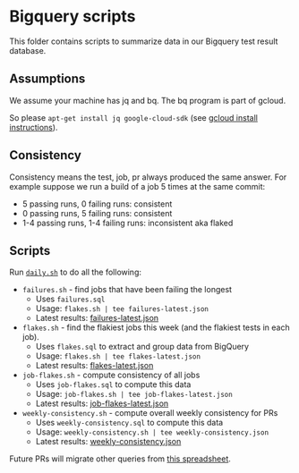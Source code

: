# Bigquery scripts

This folder contains scripts to summarize data in our Bigquery test result
database.

## Assumptions

We assume your machine has jq and bq. The bq program is part of gcloud.

So please `apt-get install jq google-cloud-sdk` (see [gcloud install
instructions](https://cloud.google.com/sdk/downloads#apt-get)).

## Consistency

Consistency means the test, job, pr always produced the same answer. For
example suppose we run a build of a job 5 times at the same commit:
* 5 passing runs, 0 failing runs: consistent
* 0 passing runs, 5 failing runs: consistent
* 1-4 passing runs, 1-4 failing runs: inconsistent aka flaked

## Scripts

Run [`daily.sh`](daily.sh) to do all the following:

* `failures.sh` - find jobs that have been failing the longest
    - Uses `failures.sql`
    - Usage: `flakes.sh | tee failures-latest.json`
    - Latest results: [failures-latest.json](failures-latest.json)
* `flakes.sh` - find the flakiest jobs this week (and the flakiest tests in each job).
    - Uses `flakes.sql` to extract and group data from BigQuery
    - Usage: `flakes.sh | tee flakes-latest.json`
    - Latest results: [flakes-latest.json](flakes-latest.json)
* `job-flakes.sh` - compute consistency of all jobs
    - Uses `job-flakes.sql` to compute this data
    - Usage: `job-flakes.sh | tee job-flakes-latest.json`
    - Latest results: [job-flakes-latest.json](job-flakes-latest.json)
* `weekly-consistency.sh` - compute overall weekly consistency for PRs
    - Uses `weekly-consistency.sql` to compute this data
    - Usage: `weekly-consistency.sh | tee weekly-consistency.json`
    - Latest results: [weekly-consistency.json](weekly-consistency.json)


Future PRs will migrate other queries from [this spreadsheet](https://docs.google.com/spreadsheets/d/16nQPj_40xBgPLprj1DkKVTQ-BgQzO4A707q_JPsdxzY/edit).
